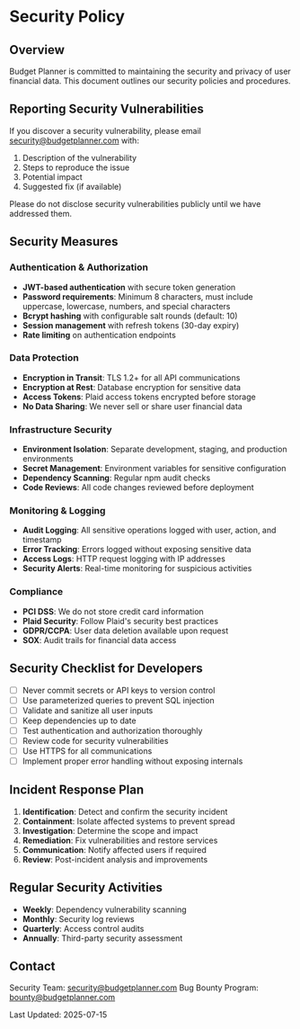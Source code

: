 # Security Policy

## Overview

Budget Planner is committed to maintaining the security and privacy of user financial data. This document outlines our security policies and procedures.

## Reporting Security Vulnerabilities

If you discover a security vulnerability, please email security@budgetplanner.com with:

1. Description of the vulnerability
2. Steps to reproduce the issue
3. Potential impact
4. Suggested fix (if available)

Please do not disclose security vulnerabilities publicly until we have addressed them.

## Security Measures

### Authentication & Authorization

- **JWT-based authentication** with secure token generation
- **Password requirements**: Minimum 8 characters, must include uppercase, lowercase, numbers, and special characters
- **Bcrypt hashing** with configurable salt rounds (default: 10)
- **Session management** with refresh tokens (30-day expiry)
- **Rate limiting** on authentication endpoints

### Data Protection

- **Encryption in Transit**: TLS 1.2+ for all API communications
- **Encryption at Rest**: Database encryption for sensitive data
- **Access Tokens**: Plaid access tokens encrypted before storage
- **No Data Sharing**: We never sell or share user financial data

### Infrastructure Security

- **Environment Isolation**: Separate development, staging, and production environments
- **Secret Management**: Environment variables for sensitive configuration
- **Dependency Scanning**: Regular npm audit checks
- **Code Reviews**: All code changes reviewed before deployment

### Monitoring & Logging

- **Audit Logging**: All sensitive operations logged with user, action, and timestamp
- **Error Tracking**: Errors logged without exposing sensitive data
- **Access Logs**: HTTP request logging with IP addresses
- **Security Alerts**: Real-time monitoring for suspicious activities

### Compliance

- **PCI DSS**: We do not store credit card information
- **Plaid Security**: Follow Plaid's security best practices
- **GDPR/CCPA**: User data deletion available upon request
- **SOX**: Audit trails for financial data access

## Security Checklist for Developers

- [ ] Never commit secrets or API keys to version control
- [ ] Use parameterized queries to prevent SQL injection
- [ ] Validate and sanitize all user inputs
- [ ] Keep dependencies up to date
- [ ] Test authentication and authorization thoroughly
- [ ] Review code for security vulnerabilities
- [ ] Use HTTPS for all communications
- [ ] Implement proper error handling without exposing internals

## Incident Response Plan

1. **Identification**: Detect and confirm the security incident
2. **Containment**: Isolate affected systems to prevent spread
3. **Investigation**: Determine the scope and impact
4. **Remediation**: Fix vulnerabilities and restore services
5. **Communication**: Notify affected users if required
6. **Review**: Post-incident analysis and improvements

## Regular Security Activities

- **Weekly**: Dependency vulnerability scanning
- **Monthly**: Security log reviews
- **Quarterly**: Access control audits
- **Annually**: Third-party security assessment

## Contact

Security Team: security@budgetplanner.com
Bug Bounty Program: bounty@budgetplanner.com

Last Updated: 2025-07-15

